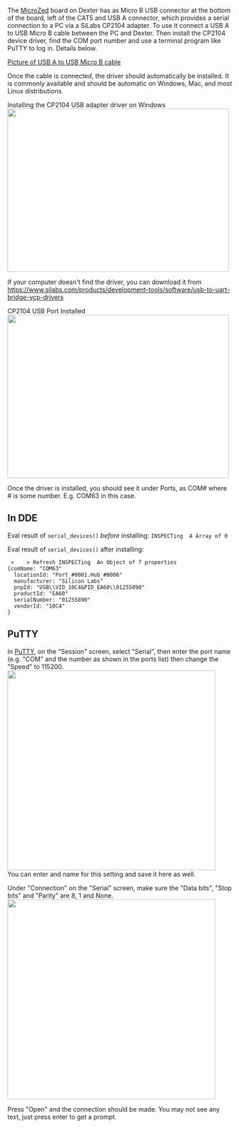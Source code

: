 The [MicroZed](MicroZed) board on Dexter has as Micro B USB connector at the bottom of the board, left of the CAT5 and USB A connector, which provides a serial connection to a PC via a SiLabs CP2104 adapter. To use it connect a USB A to USB Micro B cable between the PC and Dexter. Then install the CP2104 device driver, find the COM port number and use a terminal program like PuTTY to log in. Details below.

[Picture of USB A to USB Micro B cable](https://commons.wikimedia.org/wiki/File:MicroB_USB_Plug.jpg)

Once the cable is connected, the driver should automatically be installed. It is commonly available and should be automatic on Windows, Mac, and most Linux distributions.

Installing the CP2104 USB adapter driver on Windows<BR>
<a href="https://raw.githubusercontent.com/HaddingtonDynamics/Dexter/master/Hardware/DexterCP2104Installing.png"><img src="https://raw.githubusercontent.com/HaddingtonDynamics/Dexter/master/Hardware/DexterCP2104Installing.png" height=366 width=496></a>

If your computer doesn't find the driver, you can download it from<br>
https://www.silabs.com/products/development-tools/software/usb-to-uart-bridge-vcp-drivers

CP2104 USB Port Installed<BR>
<a href="https://raw.githubusercontent.com/HaddingtonDynamics/Dexter/master/Hardware/DexterCP2104Installed.png"><img src="https://raw.githubusercontent.com/HaddingtonDynamics/Dexter/master/Hardware/DexterCP2104Installed.png" height=366 width=496></a>

Once the driver is installed, you should see it under Ports, as COM# where # is some number. E.g. COM63 in this case.

## In DDE

Eval result of  `serial_devices()` _before_ installing: `INSPECTing  A Array of 0`

Eval result of  `serial_devices()` after installing:
```` 
 <    > Refresh INSPECTing  An Object of 7 properties
{comName: "COM63"
  locationId: "Port_#0001.Hub_#0006"
  manufacturer: "Silicon Labs"
  pnpId: "USB\\VID_10C4&PID_EA60\\01255890"
  productId: "EA60"
  serialNumber: "01255890"
  vendorId: "10C4"
}
````

## PuTTY
In [PuTTY](https://www.chiark.greenend.org.uk/~sgtatham/putty/), on the "Session" screen, select "Serial", then enter the port name (e.g. "COM" and the number as shown in the ports list) then change the "Speed" to 115200. <BR>
<img src="https://raw.githubusercontent.com/HaddingtonDynamics/Dexter/master/Hardware/PuTTYSerialSession.png" height="448" width="466"><BR>
You can enter and name for this setting and save it here as well.

Under "Connection" on the "Serial" screen, make sure the "Data bits", "Stop bits" and "Parity" are 8, 1 and None. <BR>
<img src="https://raw.githubusercontent.com/HaddingtonDynamics/Dexter/master/Hardware/PuTTYSerialSerial.png" width="466" height="448">

Press "Open" and the connection should be made. You may not see any text, just press enter to get a prompt.